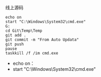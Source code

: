 线上源码

```shell
echo on
start "C:\Windows\System32\cmd.exe"
G:
cd Git\Temp\Temp
git add .
git commit -m "From Auto Updata"
git push
pause
taskkill /f /im cmd.exe
```

- echo on：
- start "C:\Windows\System32\cmd.exe"